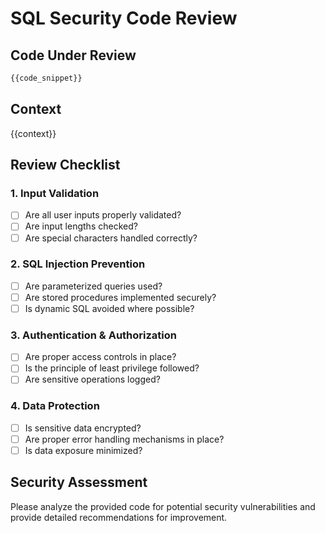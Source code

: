 # SQL Security Code Review

## Code Under Review
```sql
{{code_snippet}}
```

## Context
{{context}}

## Review Checklist

### 1. Input Validation
- [ ] Are all user inputs properly validated?
- [ ] Are input lengths checked?
- [ ] Are special characters handled correctly?

### 2. SQL Injection Prevention
- [ ] Are parameterized queries used?
- [ ] Are stored procedures implemented securely?
- [ ] Is dynamic SQL avoided where possible?

### 3. Authentication & Authorization
- [ ] Are proper access controls in place?
- [ ] Is the principle of least privilege followed?
- [ ] Are sensitive operations logged?

### 4. Data Protection
- [ ] Is sensitive data encrypted?
- [ ] Are proper error handling mechanisms in place?
- [ ] Is data exposure minimized?

## Security Assessment
Please analyze the provided code for potential security vulnerabilities and provide detailed recommendations for improvement.

